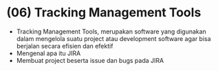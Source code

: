# (06) Tracking Management Tools

- Tracking Management Tools, merupakan software yang digunakan dalam mengelola suatu project atau development software agar bisa berjalan secara efisien dan efektif
- Mengenal apa itu JIRA
- Membuat project beserta issue dan bugs pada JIRA
